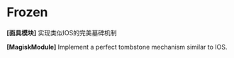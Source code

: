 # Frozen

**[面具模块]** 实现类似IOS的完美墓碑机制

**[MagiskModule]** Implement a perfect tombstone mechanism similar to IOS.

